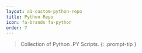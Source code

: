 ```yaml
---
layout: a1-custom-python-repo
title: Python Repo
icon: fa-brands fa-python
order: 7
---
```


> Collection of Python .PY Scripts.
{: .prompt-tip }